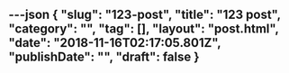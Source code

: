 ---json
{
    "slug": "123-post",
    "title": "123 post",
    "category": "",
    "tag": [],
    "layout": "post.html",
    "date": "2018-11-16T02:17:05.801Z",
    "publishDate": "",
    "draft": false
}
---

